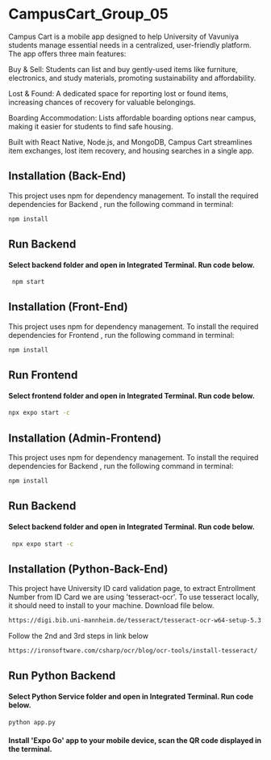 
# CampusCart_Group_05 

Campus Cart is a mobile app designed to help University of Vavuniya students manage essential needs in a centralized, user-friendly platform. The app offers three main features:

Buy & Sell: Students can list and buy gently-used items like furniture, electronics, and study materials, promoting sustainability and affordability.

Lost & Found: A dedicated space for reporting lost or found items, increasing chances of recovery for valuable belongings.

Boarding Accommodation: Lists affordable boarding options near campus, making it easier for students to find safe housing.

Built with React Native, Node.js, and MongoDB, Campus Cart streamlines item exchanges, lost item recovery, and housing searches in a single app.
## Installation (Back-End)

This project uses npm for dependency management. To install the required dependencies for Backend , run the following command in terminal:

```bash
npm install
```

## Run Backend

#### Select backend folder and open in Integrated Terminal. Run code below.
```bash
 npm start
```


## Installation (Front-End)

This project uses npm for dependency management. To install the required dependencies for Frontend , run the following command in terminal:

```bash
npm install
```
    
## Run Frontend

#### Select frontend folder and open in Integrated Terminal. Run code below.

```bash
npx expo start -c
```


## Installation (Admin-Frontend)

This project uses npm for dependency management. To install the required dependencies for Backend , run the following command in terminal:

```bash
npm install
```

## Run Backend

#### Select backend folder and open in Integrated Terminal. Run code below.
```bash
 npx expo start -c
```



## Installation (Python-Back-End)

This project have University ID card validation page, to extract Entrollment Number from ID Card we are using 'tesseract-ocr'.
To use tesseract locally, it should need to install to your machine. Download file below.

```bash
https://digi.bib.uni-mannheim.de/tesseract/tesseract-ocr-w64-setup-5.3.1.20230401.exe
```

Follow the 2nd and 3rd steps in link below

```bash
https://ironsoftware.com/csharp/ocr/blog/ocr-tools/install-tesseract/
```
    
## Run Python Backend

#### Select Python Service folder and open in Integrated Terminal. Run code below.

```bash
python app.py
```

#### Install 'Expo Go' app to your mobile device, scan the QR code displayed in the terminal.
